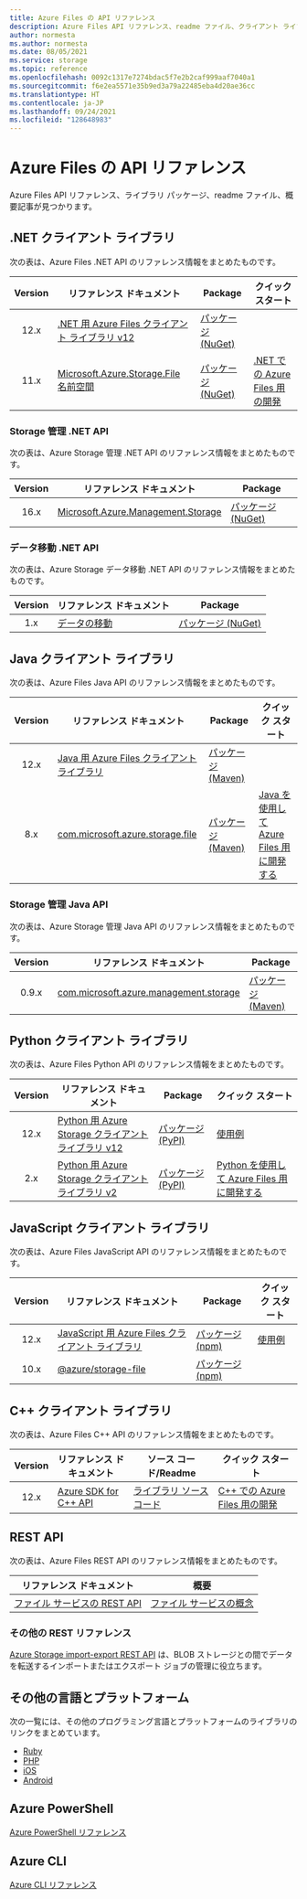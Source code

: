 ```yaml
---
title: Azure Files の API リファレンス
description: Azure Files API リファレンス、readme ファイル、クライアント ライブラリ パッケージが見つかります。
author: normesta
ms.author: normesta
ms.date: 08/05/2021
ms.service: storage
ms.topic: reference
ms.openlocfilehash: 0092c1317e7274bdac5f7e2b2caf999aaf7040a1
ms.sourcegitcommit: f6e2ea5571e35b9ed3a79a22485eba4d20ae36cc
ms.translationtype: HT
ms.contentlocale: ja-JP
ms.lasthandoff: 09/24/2021
ms.locfileid: "128648983"
---
```

# <a name="azure-files-api-reference"></a>Azure Files の API リファレンス

Azure Files API リファレンス、ライブラリ パッケージ、readme ファイル、概要記事が見つかります。

## <a name="net-client-libraries"></a>.NET クライアント ライブラリ

次の表は、Azure Files .NET API のリファレンス情報をまとめたものです。

|  Version  | リファレンス ドキュメント | Package | クイック スタート |
| :-------: | ----------------------- | ------- | ---------- |
| 12.x | [.NET 用 Azure Files クライアント ライブラリ v12](/dotnet/api/overview/azure/storage.files.shares-readme) | [パッケージ (NuGet)](https://www.nuget.org/packages/Azure.Storage.Files/) | &nbsp; |
| 11.x | [Microsoft.Azure.Storage.File 名前空間](/dotnet/api/microsoft.azure.storage.file) | [パッケージ (NuGet)](https://www.nuget.org/packages/Microsoft.Azure.Storage.File/) | [.NET での Azure Files 用の開発](./storage-dotnet-how-to-use-files.md) |

### <a name="storage-management-net-apis"></a>Storage 管理 .NET API

次の表は、Azure Storage 管理 .NET API のリファレンス情報をまとめたものです。

|  Version  | リファレンス ドキュメント | Package |
| :-------: | ----------------------- | ------- |
| 16.x | [Microsoft.Azure.Management.Storage](/dotnet/api/microsoft.azure.management.storage) | [パッケージ (NuGet)](https://www.nuget.org/packages/Microsoft.Azure.Management.Storage/) |

### <a name="data-movement-net-apis"></a>データ移動 .NET API

次の表は、Azure Storage データ移動 .NET API のリファレンス情報をまとめたものです。

|  Version  | リファレンス ドキュメント | Package |
| :-------: | ----------------------- | ------- |
| 1.x | [データの移動](/dotnet/api/microsoft.azure.storage.datamovement) | [パッケージ (NuGet)](https://www.nuget.org/packages/Microsoft.Azure.Storage.DataMovement/) |

## <a name="java-client-libraries"></a>Java クライアント ライブラリ

次の表は、Azure Files Java API のリファレンス情報をまとめたものです。

|  Version  | リファレンス ドキュメント | Package | クイック スタート |
| :-------: | ----------------------- | ------- | ---------- |
| 12.x | [Java 用 Azure Files クライアント ライブラリ](/java/api/overview/azure/storage-file-share-readme) | [パッケージ (Maven)](https://mvnrepository.com/artifact/com.azure/azure-storage-file-share) | &nbsp; |
| 8.x | [com.microsoft.azure.storage.file](/java/api/com.microsoft.azure.storage.file) | [パッケージ (Maven)](https://mvnrepository.com/artifact/com.microsoft.azure/azure-storage) | [Java を使用して Azure Files 用に開発する](./storage-java-how-to-use-file-storage.md) |

### <a name="storage-management-java-apis"></a>Storage 管理 Java API

次の表は、Azure Storage 管理 Java API のリファレンス情報をまとめたものです。

|  Version  | リファレンス ドキュメント | Package |
| :-------: | ----------------------- | ------- |
| 0.9.x | [com.microsoft.azure.management.storage](/java/api/overview/azure/storage/management) | [パッケージ (Maven)](https://mvnrepository.com/artifact/com.microsoft.azure/azure-svc-mgmt-storage) |

## <a name="python-client-libraries"></a>Python クライアント ライブラリ

次の表は、Azure Files Python API のリファレンス情報をまとめたものです。

|  Version  | リファレンス ドキュメント | Package | クイック スタート |
| :-------: | ----------------------- | ------- | ---------- |
| 12.x | [Python 用 Azure Storage クライアント ライブラリ v12](/azure/developer/python/sdk/storage/overview) | [パッケージ (PyPI)](https://pypi.org/project/azure-storage-file/12.0.0b4/) | [使用例](/python/api/overview/azure/storage-file-share-readme#examples) |
| 2.x | [Python 用 Azure Storage クライアント ライブラリ v2](/azure/developer/python/sdk/storage/overview?view=storage-py-v2&preserve-view=true) | [パッケージ (PyPI)](https://pypi.org/project/azure-storage-file/2.1.0/) | [Python を使用して Azure Files 用に開発する](./storage-python-how-to-use-file-storage.md) |

## <a name="javascript-client-libraries"></a>JavaScript クライアント ライブラリ

次の表は、Azure Files JavaScript API のリファレンス情報をまとめたものです。

|  Version  | リファレンス ドキュメント | Package | クイック スタート |
| :-------: | ----------------------- | ------- | ---------- |
| 12.x | [JavaScript 用 Azure Files クライアント ライブラリ](/javascript/api/overview/azure/storage-file-share-readme) | [パッケージ (npm)](https://www.npmjs.com/package/@azure/storage-file-share) | [使用例](/javascript/api/overview/azure/storage-file-share-readme#examples) |
| 10.x | [@azure/storage-file](/javascript/api/@azure/storage-file) | [パッケージ (npm)](https://www.npmjs.com/package/@azure/storage-file) | &nbsp; |

## <a name="c-client-libraries"></a>C++ クライアント ライブラリ

次の表は、Azure Files C++ API のリファレンス情報をまとめたものです。

|  Version  | リファレンス ドキュメント | ソース コード/Readme | クイック スタート |
| :-------: | ----------------------- | ------- | ---------- |
| 12.x | [Azure SDK for C++ API](https://azure.github.io/azure-sdk-for-cpp/index.html) | [ライブラリ ソース コード](https://github.com/Azure/azure-sdk-for-cpp/tree/main/sdk/storage) | [C++ での Azure Files 用の開発](./storage-c-plus-plus-how-to-use-files.md) |

## <a name="rest-apis"></a>REST API

次の表は、Azure Files REST API のリファレンス情報をまとめたものです。

| リファレンス ドキュメント | 概要 |
| ----------------------- | -------- |
| [ファイル サービスの REST API](/rest/api/storageservices/file-service-rest-api) | [ファイル サービスの概念](/rest/api/storageservices/file-service-concepts) |

### <a name="other-rest-reference"></a>その他の REST リファレンス

[Azure Storage import-export REST API](/rest/api/storageimportexport/) は、BLOB ストレージとの間でデータを転送するインポートまたはエクスポート ジョブの管理に役立ちます。

## <a name="other-languages-and-platforms"></a>その他の言語とプラットフォーム

次の一覧には、その他のプログラミング言語とプラットフォームのライブラリのリンクをまとめています。

- [Ruby](https://azure.github.io/azure-storage-ruby)
- [PHP](https://azure.github.io/azure-storage-php/)
- [iOS](https://azure.github.io/azure-storage-ios/)
- [Android](https://azure.github.io/azure-storage-android)

## <a name="azure-powershell"></a>Azure PowerShell

[Azure PowerShell リファレンス](/powershell/module/az.storage/)

## <a name="azure-cli"></a>Azure CLI

[Azure CLI リファレンス](/cli/azure/storage)

